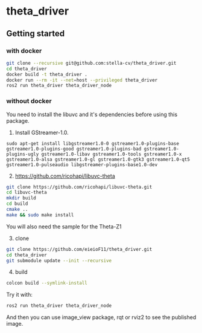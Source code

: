 # theta_driver

## Getting started

### with docker

```bash
git clone --recursive git@github.com:stella-cv/theta_driver.git
cd theta_driver
docker build -t theta_driver .
docker run --rm -it --net=host --privileged theta_driver
ros2 run theta_driver theta_driver_node
```

### without docker

You need to install the libuvc and it's dependencies before using this package.

1. Install GStreamer-1.0.
```
sudo apt-get install libgstreamer1.0-0 gstreamer1.0-plugins-base gstreamer1.0-plugins-good gstreamer1.0-plugins-bad gstreamer1.0-plugins-ugly gstreamer1.0-libav gstreamer1.0-tools gstreamer1.0-x gstreamer1.0-alsa gstreamer1.0-gl gstreamer1.0-gtk3 gstreamer1.0-qt5 gstreamer1.0-pulseaudio libgstreamer-plugins-base1.0-dev
```
2. <https://github.com/ricohapi/libuvc-theta>

```bash
git clone https://github.com/ricohapi/libuvc-theta.git
cd libuvc-theta
mkdir build
cd build
cmake ..
make && sudo make install
```

You will also need the sample for the Theta-Z1

3. clone
  ```bash
git clone https://github.com/eieioF11/theta_driver.git
cd theta_driver
git submodule update --init --recursive
```
4. build
```bash
colcon build --symlink-install
```

Try it with:

```bash
ros2 run theta_driver theta_driver_node 
```

And then you can use image_view package, rqt or rviz2 to see the published image.

